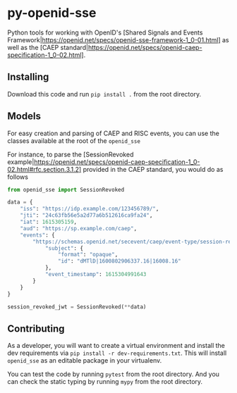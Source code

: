# py-openid-sse

Python tools for working with OpenID's
[Shared Signals and Events Framework|https://openid.net/specs/openid-sse-framework-1_0-01.html]
as well as the [CAEP standard|https://openid.net/specs/openid-caep-specification-1_0-02.html].

## Installing
Download this code and run `pip install .` from the root directory.

## Models
For easy creation and parsing of CAEP and RISC events, you can use the classes
available at the root of the `openid_sse`

For instance, to parse the [SessionRevoked example|https://openid.net/specs/openid-caep-specification-1_0-02.html#rfc.section.3.1.2]
provided in the CAEP standard, you would do as follows

```python
from openid_sse import SessionRevoked

data = {
    "iss": "https://idp.example.com/123456789/",
    "jti": "24c63fb56e5a2d77a6b512616ca9fa24",
    "iat": 1615305159,
    "aud": "https://sp.example.com/caep",
    "events": {
        "https://schemas.openid.net/secevent/caep/event-type/session-revoked": {
            "subject": {
                "format": "opaque",
                "id": "dMTlD|1600802906337.16|16008.16"
            },
            "event_timestamp": 1615304991643
        }
    }
}

session_revoked_jwt = SessionRevoked(**data)
```

## Contributing
As a developer, you will want to create a virtual environment and install the
dev requirements via `pip install -r dev-requirements.txt`. This will install
`openid_sse` as an editable package in your virtualenv.

You can test the code by running `pytest` from the root directory.
And you can check the static typing by running `mypy` from the root directory.

